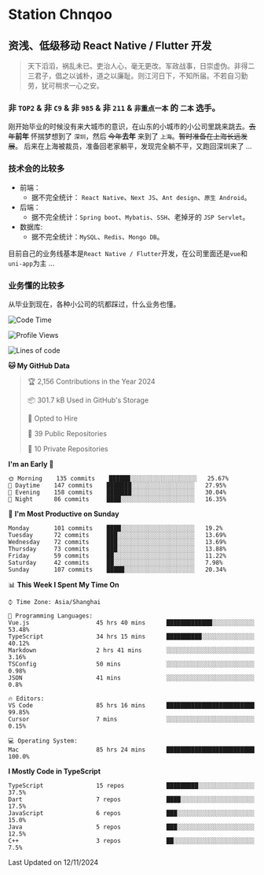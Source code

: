 # Station Chnqoo

## 资浅、低级移动 React Native / Flutter 开发

> 天下滔滔，祸乱未已。吏治人心，毫无更改。军政战事，日崇虚伪。非得二三君子，倡之以诚朴，道之以廉耻。则江河日下，不知所届。不若自习勤劳，犹可稍求一心之安。

### 非 `TOP2` & 非 `C9` & 非 `985` & 非 `211` & `非重点一本` 的 `二本` 选手。

刚开始毕业的时候没有来大城市的意识，在山东的小城市的小公司里跳来跳去。~~去年~~**前年** 怀揣梦想到了 `深圳`，然后 ~~今年~~**去年** 来到了 `上海`。~~暂时准备在上海长远发展~~。
后来在上海被裁员，准备回老家躺平，发现完全躺不平，又跑回深圳来了 ...

### 技术会的比较多

- 前端：
  - 据不完全统计： `React Native`、`Next JS`、`Ant design`、`原生 Android`。
- 后端：
  - 据不完全统计：`Spring boot`、`Mybatis`、`SSH`、老掉牙的 `JSP Servlet`。
- 数据库:
  - 据不完全统计：`MySQL`、`Redis`、`Mongo DB`。

目前自己的业务线基本是`React Native / Flutter`开发，在公司里面还是`vue`和`uni-app`为主 ...

### 业务懂的比较多

从毕业到现在，各种小公司的坑都踩过，什么业务也懂。

<!--START_SECTION:waka-->
![Code Time](http://img.shields.io/badge/Code%20Time-6%2C533%20hrs%2057%20mins-blue)

![Profile Views](http://img.shields.io/badge/Profile%20Views-0-blue)

![Lines of code](https://img.shields.io/badge/From%20Hello%20World%20I%27ve%20Written-490%20Thousand%20lines%20of%20code-blue)

**🐱 My GitHub Data** 

> 🏆 2,156 Contributions in the Year 2024
 > 
> 📦 301.7 kB Used in GitHub's Storage 
 > 
> 💼 Opted to Hire
 > 
> 📜 39 Public Repositories 
 > 
> 🔑 10 Private Repositories  
 > 
**I'm an Early 🐤** 

```text
🌞 Morning    135 commits    ██████░░░░░░░░░░░░░░░░░░░   25.67% 
🌆 Daytime    147 commits    ███████░░░░░░░░░░░░░░░░░░   27.95% 
🌃 Evening    158 commits    ███████░░░░░░░░░░░░░░░░░░   30.04% 
🌙 Night      86 commits     ████░░░░░░░░░░░░░░░░░░░░░   16.35%

```
📅 **I'm Most Productive on Sunday** 

```text
Monday       101 commits    ████░░░░░░░░░░░░░░░░░░░░░   19.2% 
Tuesday      72 commits     ███░░░░░░░░░░░░░░░░░░░░░░   13.69% 
Wednesday    72 commits     ███░░░░░░░░░░░░░░░░░░░░░░   13.69% 
Thursday     73 commits     ███░░░░░░░░░░░░░░░░░░░░░░   13.88% 
Friday       59 commits     ██░░░░░░░░░░░░░░░░░░░░░░░   11.22% 
Saturday     42 commits     ██░░░░░░░░░░░░░░░░░░░░░░░   7.98% 
Sunday       107 commits    █████░░░░░░░░░░░░░░░░░░░░   20.34%

```


📊 **This Week I Spent My Time On** 

```text
⌚︎ Time Zone: Asia/Shanghai

💬 Programming Languages: 
Vue.js                   45 hrs 40 mins      █████████████░░░░░░░░░░░░   53.48% 
TypeScript               34 hrs 15 mins      ██████████░░░░░░░░░░░░░░░   40.12% 
Markdown                 2 hrs 41 mins       ░░░░░░░░░░░░░░░░░░░░░░░░░   3.16% 
TSConfig                 50 mins             ░░░░░░░░░░░░░░░░░░░░░░░░░   0.98% 
JSON                     41 mins             ░░░░░░░░░░░░░░░░░░░░░░░░░   0.8%

🔥 Editors: 
VS Code                  85 hrs 16 mins      █████████████████████████   99.85% 
Cursor                   7 mins              ░░░░░░░░░░░░░░░░░░░░░░░░░   0.15%

💻 Operating System: 
Mac                      85 hrs 24 mins      █████████████████████████   100.0%

```

**I Mostly Code in TypeScript** 

```text
TypeScript               15 repos            █████████░░░░░░░░░░░░░░░░   37.5% 
Dart                     7 repos             ████░░░░░░░░░░░░░░░░░░░░░   17.5% 
JavaScript               6 repos             ███░░░░░░░░░░░░░░░░░░░░░░   15.0% 
Java                     5 repos             ███░░░░░░░░░░░░░░░░░░░░░░   12.5% 
C++                      3 repos             ██░░░░░░░░░░░░░░░░░░░░░░░   7.5%

```



 Last Updated on 12/11/2024
<!--END_SECTION:waka-->

<!---
ChenqiaoStation/ChenqiaoStation is a ✨ special ✨ repository because its `README.md` (this file) appears on your GitHub profile.
You can click the Preview link to take a look at your changes.
--->
